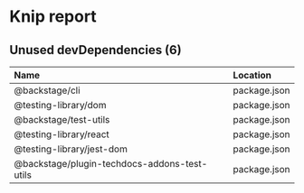 # Knip report

## Unused devDependencies (6)

| Name                                         | Location     |
|:---------------------------------------------|:-------------|
| @backstage/cli                               | package.json |
| @testing-library/dom                         | package.json |
| @backstage/test-utils                        | package.json |
| @testing-library/react                       | package.json |
| @testing-library/jest-dom                    | package.json |
| @backstage/plugin-techdocs-addons-test-utils | package.json |

